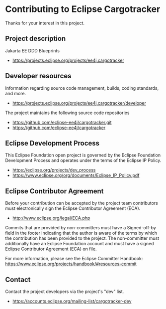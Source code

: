 # Contributing to Eclipse Cargotracker

Thanks for your interest in this project.

## Project description

Jakarta EE DDD Blueprints

* https://projects.eclipse.org/projects/ee4j.cargotracker

## Developer resources

Information regarding source code management, builds, coding standards, and
more.

* https://projects.eclipse.org/projects/ee4j.cargotracker/developer

The project maintains the following source code repositories

* https://github.com/eclipse-ee4j/cargotracker.git
* https://github.com/eclipse-ee4j/cargotracker

## Eclipse Development Process

This Eclipse Foundation open project is governed by the Eclipse Foundation
Development Process and operates under the terms of the Eclipse IP Policy.

* https://eclipse.org/projects/dev_process
* https://www.eclipse.org/org/documents/Eclipse_IP_Policy.pdf

## Eclipse Contributor Agreement

Before your contribution can be accepted by the project team contributors must
electronically sign the Eclipse Contributor Agreement (ECA).

* http://www.eclipse.org/legal/ECA.php

Commits that are provided by non-committers must have a Signed-off-by field in
the footer indicating that the author is aware of the terms by which the
contribution has been provided to the project. The non-committer must
additionally have an Eclipse Foundation account and must have a signed Eclipse
Contributor Agreement (ECA) on file.

For more information, please see the Eclipse Committer Handbook:
https://www.eclipse.org/projects/handbook/#resources-commit

## Contact

Contact the project developers via the project's "dev" list.

* https://accounts.eclipse.org/mailing-list/cargotracker-dev

